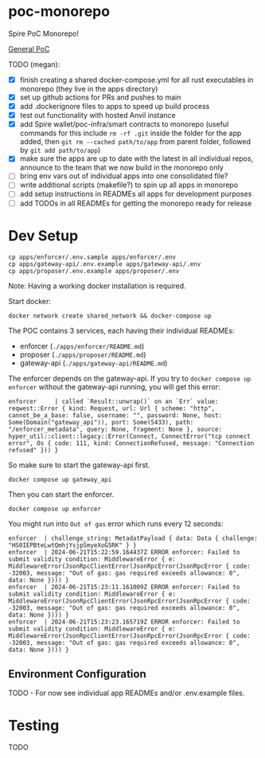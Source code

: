 # poc-monorepo

Spire PoC Monorepo!

[General PoC](https://www.notion.so/spirelabs/Spire-PoC-Infrastructure-9caebb8915f24a1fba9caf1365b05737)

TODO (megan):

- [x] finish creating a shared docker-compose.yml for all rust executables in monorepo (they live in the apps directory)
- [x] set up github actions for PRs and pushes to main
- [x] add .dockerignore files to apps to speed up build process
- [x] test out functionality with hosted Anvil instance
- [x] add Spire wallet/poc-infra/smart contracts to monorepo (useful commands for this include `rm -rf .git` inside the folder for the app added, then `git rm --cached path/to/app` from parent folder, followed by `git add path/to/app`)
- [x] make sure the apps are up to date with the latest in all individual repos, announce to the team that we now build in the monorepo only
- [ ] bring env vars out of individual apps into one consolidated file?
- [ ] write additional scripts (makefile?) to spin up all apps in monorepo
- [ ] add setup instructions in READMEs all apps for development purposes
- [ ] add TODOs in all READMEs for getting the monorepo ready for release

# Dev Setup

```shell
cp apps/enforcer/.env.sample apps/enforcer/.env
cp apps/gateway-api/.env.example apps/gateway-api/.env
cp apps/proposer/.env.example apps/proposer/.env
```

Note: Having a working docker installation is required.

Start docker:

```shell
docker network create shared_network && docker-compose up
```

The POC contains 3 services, each having their individual READMEs:

- enforcer (`./apps/enforcer/README.md`)
- proposer (`./apps/proposer/README.md`)
- gateway-api (`./apps/gateway-api/README.md`)

The enforcer depends on the gateway-api. If you try to `docker compose up enforcer` without the gateway-api running, you will get this error:

```shell
enforcer     | called `Result::unwrap()` on an `Err` value: reqwest::Error { kind: Request, url: Url { scheme: "http", cannot_be_a_base: false, username: "", password: None, host: Some(Domain("gateway_api")), port: Some(5433), path: "/enforcer_metadata", query: None, fragment: None }, source: hyper_util::client::legacy::Error(Connect, ConnectError("tcp connect error", Os { code: 111, kind: ConnectionRefused, message: "Connection refused" })) }
```

So make sure to start the gateway-api first.

```shell
docker compose up gateway_api
```

Then you can start the enforcer.

```shell
docker compose up enforcer
```

You might run into `Out of gas` error which runs every 12 seconds:

```shell
enforcer  | challenge_string: MetadatPayload { data: Data { challenge: "HS0IEPBteLwtQmhjYsjpSmyeXoG5RK" } }
enforcer  | 2024-06-21T15:22:59.164437Z ERROR enforcer: Failed to submit validity condition: MiddlewareError { e: MiddlewareError(JsonRpcClientError(JsonRpcError(JsonRpcError { code: -32003, message: "Out of gas: gas required exceeds allowance: 0", data: None }))) }
enforcer  | 2024-06-21T15:23:11.161009Z ERROR enforcer: Failed to submit validity condition: MiddlewareError { e: MiddlewareError(JsonRpcClientError(JsonRpcError(JsonRpcError { code: -32003, message: "Out of gas: gas required exceeds allowance: 0", data: None }))) }
enforcer  | 2024-06-21T15:23:23.165719Z ERROR enforcer: Failed to submit validity condition: MiddlewareError { e: MiddlewareError(JsonRpcClientError(JsonRpcError(JsonRpcError { code: -32003, message: "Out of gas: gas required exceeds allowance: 0", data: None }))) }
```

## Environment Configuration

TODO - For now see individual app READMEs and/or .env.example files.

# Testing

TODO
